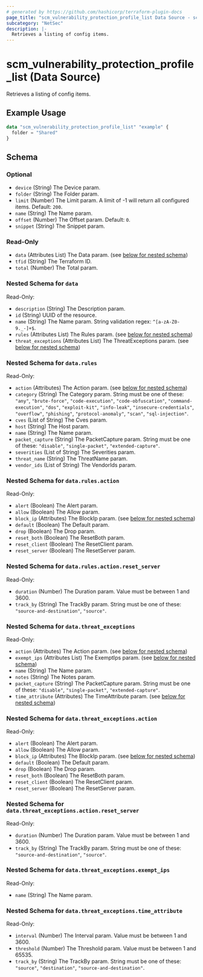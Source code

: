 ```yaml
---
# generated by https://github.com/hashicorp/terraform-plugin-docs
page_title: "scm_vulnerability_protection_profile_list Data Source - scm"
subcategory: "NetSec"
description: |-
  Retrieves a listing of config items.
---
```


# scm_vulnerability_protection_profile_list (Data Source)

Retrieves a listing of config items.

## Example Usage

```terraform
data "scm_vulnerability_protection_profile_list" "example" {
  folder = "Shared"
}
```

<!-- schema generated by tfplugindocs -->
## Schema

### Optional

- `device` (String) The Device param.
- `folder` (String) The Folder param.
- `limit` (Number) The Limit param. A limit of -1 will return all configured items. Default: `200`.
- `name` (String) The Name param.
- `offset` (Number) The Offset param. Default: `0`.
- `snippet` (String) The Snippet param.

### Read-Only

- `data` (Attributes List) The Data param. (see [below for nested schema](#nestedatt--data))
- `tfid` (String) The Terraform ID.
- `total` (Number) The Total param.

<a id="nestedatt--data"></a>
### Nested Schema for `data`

Read-Only:

- `description` (String) The Description param.
- `id` (String) UUID of the resource.
- `name` (String) The Name param. String validation regex: `^[a-zA-Z0-9._-]+$`.
- `rules` (Attributes List) The Rules param. (see [below for nested schema](#nestedatt--data--rules))
- `threat_exceptions` (Attributes List) The ThreatExceptions param. (see [below for nested schema](#nestedatt--data--threat_exceptions))

<a id="nestedatt--data--rules"></a>
### Nested Schema for `data.rules`

Read-Only:

- `action` (Attributes) The Action param. (see [below for nested schema](#nestedatt--data--rules--action))
- `category` (String) The Category param. String must be one of these: `"any"`, `"brute-force"`, `"code-execution"`, `"code-obfuscation"`, `"command-execution"`, `"dos"`, `"exploit-kit"`, `"info-leak"`, `"insecure-credentials"`, `"overflow"`, `"phishing"`, `"protocol-anomaly"`, `"scan"`, `"sql-injection"`.
- `cves` (List of String) The Cves param.
- `host` (String) The Host param.
- `name` (String) The Name param.
- `packet_capture` (String) The PacketCapture param. String must be one of these: `"disable"`, `"single-packet"`, `"extended-capture"`.
- `severities` (List of String) The Severities param.
- `threat_name` (String) The ThreatName param.
- `vendor_ids` (List of String) The VendorIds param.

<a id="nestedatt--data--rules--action"></a>
### Nested Schema for `data.rules.action`

Read-Only:

- `alert` (Boolean) The Alert param.
- `allow` (Boolean) The Allow param.
- `block_ip` (Attributes) The BlockIp param. (see [below for nested schema](#nestedatt--data--rules--action--block_ip))
- `default` (Boolean) The Default param.
- `drop` (Boolean) The Drop param.
- `reset_both` (Boolean) The ResetBoth param.
- `reset_client` (Boolean) The ResetClient param.
- `reset_server` (Boolean) The ResetServer param.

<a id="nestedatt--data--rules--action--block_ip"></a>
### Nested Schema for `data.rules.action.reset_server`

Read-Only:

- `duration` (Number) The Duration param. Value must be between 1 and 3600.
- `track_by` (String) The TrackBy param. String must be one of these: `"source-and-destination"`, `"source"`.




<a id="nestedatt--data--threat_exceptions"></a>
### Nested Schema for `data.threat_exceptions`

Read-Only:

- `action` (Attributes) The Action param. (see [below for nested schema](#nestedatt--data--threat_exceptions--action))
- `exempt_ips` (Attributes List) The ExemptIps param. (see [below for nested schema](#nestedatt--data--threat_exceptions--exempt_ips))
- `name` (String) The Name param.
- `notes` (String) The Notes param.
- `packet_capture` (String) The PacketCapture param. String must be one of these: `"disable"`, `"single-packet"`, `"extended-capture"`.
- `time_attribute` (Attributes) The TimeAttribute param. (see [below for nested schema](#nestedatt--data--threat_exceptions--time_attribute))

<a id="nestedatt--data--threat_exceptions--action"></a>
### Nested Schema for `data.threat_exceptions.action`

Read-Only:

- `alert` (Boolean) The Alert param.
- `allow` (Boolean) The Allow param.
- `block_ip` (Attributes) The BlockIp param. (see [below for nested schema](#nestedatt--data--threat_exceptions--action--block_ip))
- `default` (Boolean) The Default param.
- `drop` (Boolean) The Drop param.
- `reset_both` (Boolean) The ResetBoth param.
- `reset_client` (Boolean) The ResetClient param.
- `reset_server` (Boolean) The ResetServer param.

<a id="nestedatt--data--threat_exceptions--action--block_ip"></a>
### Nested Schema for `data.threat_exceptions.action.reset_server`

Read-Only:

- `duration` (Number) The Duration param. Value must be between 1 and 3600.
- `track_by` (String) The TrackBy param. String must be one of these: `"source-and-destination"`, `"source"`.



<a id="nestedatt--data--threat_exceptions--exempt_ips"></a>
### Nested Schema for `data.threat_exceptions.exempt_ips`

Read-Only:

- `name` (String) The Name param.


<a id="nestedatt--data--threat_exceptions--time_attribute"></a>
### Nested Schema for `data.threat_exceptions.time_attribute`

Read-Only:

- `interval` (Number) The Interval param. Value must be between 1 and 3600.
- `threshold` (Number) The Threshold param. Value must be between 1 and 65535.
- `track_by` (String) The TrackBy param. String must be one of these: `"source"`, `"destination"`, `"source-and-destination"`.
